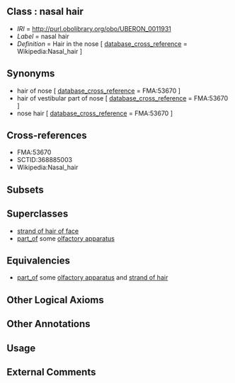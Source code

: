 
## Class : nasal hair

 * *IRI* = http://purl.obolibrary.org/obo/UBERON_0011931
 * *Label* = nasal hair
 * *Definition* = Hair in the nose [ [database_cross_reference](../../ef/oboInOwl#hasDbXref.md) = Wikipedia:Nasal_hair ]

## Synonyms

 * hair of nose [ [database_cross_reference](../../ef/oboInOwl#hasDbXref.md) = FMA:53670 ]
 * hair of vestibular part of nose [ [database_cross_reference](../../ef/oboInOwl#hasDbXref.md) = FMA:53670 ]
 * nose hair [ [database_cross_reference](../../ef/oboInOwl#hasDbXref.md) = FMA:53670 ]

## Cross-references

 * FMA:53670
 * SCTID:368885003
 * Wikipedia:Nasal_hair

## Subsets


## Superclasses

 * [strand of hair of face](../../UBERON/71/UBERON_0010171.md)
 * [part_of](../../BFO/50/BFO_0000050.md) some [olfactory apparatus](../../UBERON/04/UBERON_0000004.md)

## Equivalencies

 * [part_of](../../BFO/50/BFO_0000050.md) some [olfactory apparatus](../../UBERON/04/UBERON_0000004.md) and [strand of hair](../../UBERON/37/UBERON_0001037.md)

## Other Logical Axioms


## Other Annotations


## Usage


## External Comments

